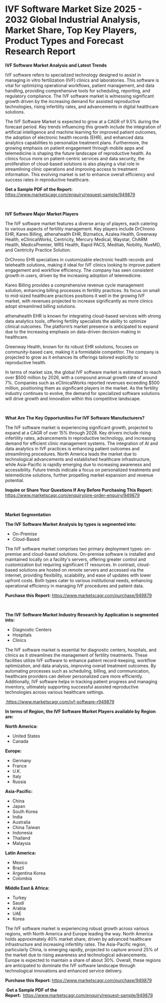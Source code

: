 <p><h1>IVF Software Market Size 2025 - 2032 Global Industrial Analysis, Market Share, Top Key Players, Product Types and Forecast Research Report</h1></p><p><strong>IVF Software Market Analysis and Latest Trends</strong></p>
<p><p>IVF software refers to specialized technology designed to assist in managing in vitro fertilization (IVF) clinics and laboratories. This software is vital for optimizing operational workflows, patient management, and data handling, providing comprehensive tools for scheduling, reporting, and regulatory compliance. The IVF software market is witnessing significant growth driven by the increasing demand for assisted reproductive technologies, rising infertility rates, and advancements in digital healthcare solutions. </p><p>The IVF Software Market is expected to grow at a CAGR of 9.5% during the forecast period. Key trends influencing this growth include the integration of artificial intelligence and machine learning for improved patient outcomes, the adoption of electronic health records (EHR), and enhanced data analytics capabilities to personalize treatment plans. Furthermore, the growing emphasis on patient engagement through mobile apps and telemedicine is shaping the future landscape of reproductive health. As clinics focus more on patient-centric services and data security, the proliferation of cloud-based solutions is also playing a vital role in streamlining clinic operations and improving access to treatment information. This evolving market is set to enhance overall efficiency and success rates in reproductive healthcare.</p></p>
<p><strong>Get a Sample PDF of the Report:&nbsp;</strong> <a href="https://www.marketscagr.com/enquiry/request-sample/949879?utm_campaign=2940&utm_medium=2&utm_source=Github&utm_content=ia&utm_term=16042025&utm_id=ivf-software">https://www.marketscagr.com/enquiry/request-sample/949879</a></p>
<p>&nbsp;</p>
<p><strong>IVF Software Major Market Players</strong></p>
<p><p>The IVF software market features a diverse array of players, each catering to various aspects of fertility management. Key players include DrChrono EHR, Kareo Billing, athenahealth EHR, Bizmatics, Azalea Health, Greenway Health, eClinicalWorks, Centricity, Mercury Medical, Waystar, ChARM Health, MedicsPremier, WRS Health, Rapid PACS, Meditab, Nobility, NueMD, and Centricity Practice Solution.</p><p>DrChrono EHR specializes in customizable electronic health records and telehealth solutions, making it ideal for IVF clinics looking to improve patient engagement and workflow efficiency. The company has seen consistent growth in users, driven by the increasing adoption of telemedicine.</p><p>Kareo Billing provides a comprehensive revenue cycle management solution, enhancing billing processes in fertility practices. Its focus on small to mid-sized healthcare practices positions it well in the growing IVF market, with revenues projected to increase significantly as more clinics adopt streamlined billing solutions.</p><p>athenahealth EHR is known for integrating cloud-based services with strong data analytics tools, offering fertility specialists the ability to optimize clinical outcomes. The platform’s market presence is anticipated to expand due to the increasing emphasis on data-driven decision-making in healthcare.</p><p>Greenway Health, known for its robust EHR solutions, focuses on community-based care, making it a formidable competitor. The company is projected to grow as it enhances its offerings tailored explicitly to reproductive health.</p><p>In terms of market size, the global IVF software market is estimated to reach over $500 million by 2026, with a compound annual growth rate of around 7%. Companies such as eClinicalWorks reported revenues exceeding $500 million, positioning them as significant players in the market. As the fertility industry continues to evolve, the demand for specialized software solutions will drive growth and innovation within this competitive landscape.</p></p>
<p>&nbsp;</p>
<p><strong>What Are The Key Opportunities For IVF Software Manufacturers?</strong></p>
<p><p>The IVF software market is experiencing significant growth, projected to expand at a CAGR of over 15% through 2028. Key drivers include rising infertility rates, advancements in reproductive technology, and increasing demand for efficient clinic management systems. The integration of AI and data analytics in IVF practices is enhancing patient outcomes and streamlining procedures. North America leads the market due to technological advancements and established healthcare infrastructure, while Asia-Pacific is rapidly emerging due to increasing awareness and accessibility. Future trends indicate a focus on personalized treatments and telemedicine solutions, further propelling market expansion and revenue potential.</p></p>
<p><strong>Inquire or Share Your Questions If Any Before Purchasing This Report:</strong> <a href="https://www.marketscagr.com/enquiry/pre-order-enquiry/949879?utm_campaign=2940&utm_medium=2&utm_source=Github&utm_content=ia&utm_term=16042025&utm_id=ivf-software">https://www.marketscagr.com/enquiry/pre-order-enquiry/949879</a></p>
<p>&nbsp;</p>
<p><strong>Market Segmentation</strong></p>
<p><strong>The IVF Software Market Analysis by types is segmented into:</strong></p>
<p><ul><li>On-Premise</li><li>Cloud-Based</li></ul></p>
<p><p>The IVF software market comprises two primary deployment types: on-premise and cloud-based solutions. On-premise software is installed and maintained locally on a facility's servers, offering greater control and customization but requiring significant IT resources. In contrast, cloud-based solutions are hosted on remote servers and accessed via the internet, providing flexibility, scalability, and ease of updates with lower upfront costs. Both types cater to various institutional needs, enhancing operational efficiency in managing IVF procedures and patient data.</p></p>
<p><strong>Purchase this Report:&nbsp;</strong><a href="https://www.marketscagr.com/purchase/949879?utm_campaign=2940&utm_medium=2&utm_source=Github&utm_content=ia&utm_term=16042025&utm_id=ivf-software">https://www.marketscagr.com/purchase/949879</a></p>
<p>&nbsp;</p>
<p><strong>The IVF Software Market Industry Research by Application is segmented into:</strong></p>
<p><ul><li>Diagnostic Centers</li><li>Hospitals</li><li>Clinics</li></ul></p>
<p><p>The IVF software market is essential for diagnostic centers, hospitals, and clinics as it streamlines the management of fertility treatments. These facilities utilize IVF software to enhance patient record-keeping, workflow optimization, and data analysis, improving overall treatment outcomes. By automating processes such as scheduling, billing, and communication, healthcare providers can deliver personalized care more efficiently. Additionally, IVF software helps in tracking patient progress and managing inventory, ultimately supporting successful assisted reproductive technologies across various healthcare settings.</p></p>
<p><a href="https://www.marketscagr.com/ivf-software-r949879?utm_campaign=2940&utm_medium=2&utm_source=Github&utm_content=ia&utm_term=16042025&utm_id=ivf-software">&nbsp;https://www.marketscagr.com/ivf-software-r949879</a></p>
<p><strong>In terms of Region, the IVF Software Market Players available by Region are:</strong></p>
<p>
    <p> <strong> North America: </strong>
        <ul>
            <li>United States</li>
            <li>Canada</li>
        </ul>
        </p> 
    <p> <strong> Europe: </strong>
        <ul>
            <li>Germany</li>
            <li>France</li>
            <li>U.K.</li>
            <li>Italy</li>
            <li>Russia</li>
        </ul>
        </p> 
    <p> <strong> Asia-Pacific: </strong>
        <ul>
            <li>China</li>
            <li>Japan</li>
            <li>South Korea</li>
            <li>India</li>
            <li>Australia</li>
            <li>China Taiwan</li>
            <li>Indonesia</li>
            <li>Thailand</li>
            <li>Malaysia</li>
        </ul>
        </p> 
    <p> <strong> Latin America: </strong>
        <ul>
            <li>Mexico</li>
            <li>Brazil</li>
            <li>Argentina Korea</li>
            <li>Colombia</li>
        </ul>
        </p> 
    <p> <strong> Middle East & Africa: </strong>
        <ul>
            <li>Turkey</li>
            <li>Saudi</li>
            <li>Arabia</li>
            <li>UAE</li>
            <li>Korea</li>
        </ul>
    </p>
    </p>
<p><p>The IVF software market is experiencing robust growth across various regions, with North America and Europe leading the way. North America holds approximately 40% market share, driven by advanced healthcare infrastructure and increasing infertility rates. The Asia-Pacific region, particularly China, is emerging rapidly, projected to capture around 25% of the market due to rising awareness and technological advancements. Europe is expected to maintain a share of about 30%. Overall, these regions are anticipated to dominate the IVF software landscape through technological innovations and enhanced service delivery.</p></p>
<p><strong>Purchase this Report: </strong><a href="https://www.marketscagr.com/purchase/949879?utm_campaign=2940&utm_medium=2&utm_source=Github&utm_content=ia&utm_term=16042025&utm_id=ivf-software">https://www.marketscagr.com/purchase/949879</a></p>
<p>&nbsp;<strong>Get a Sample PDF of the Report:&nbsp;&nbsp;</strong><a href="https://www.marketscagr.com/enquiry/request-sample/949879?utm_campaign=2940&utm_medium=2&utm_source=Github&utm_content=ia&utm_term=16042025&utm_id=ivf-software">https://www.marketscagr.com/enquiry/request-sample/949879</a></p>
<p><strong></strong></p>
<p><p></p><p></p><p></p></p>